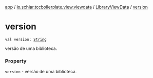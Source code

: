 [app](../../index.md) / [io.schiar.tccboilerplate.view.viewdata](../index.md) / [LibraryViewData](index.md) / [version](./version.md)

# version

`val version: `[`String`](https://kotlinlang.org/api/latest/jvm/stdlib/kotlin/-string/index.html)

versão de uma biblioteca.

### Property

`version` - versão de uma biblioteca.
